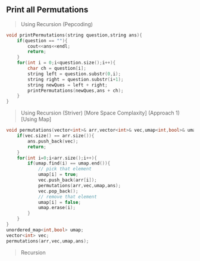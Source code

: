 ## Print all Permutations

> Using Recursion (Pepcoding)

```cpp
void printPermutations(string question,string ans){
	if(question == ""){
		cout<<ans<<endl;
		return;
	}
	for(int i = 0;i<question.size();i++){
		char ch = question[i];
		string left = question.substr(0,i);
		string right = question.substr(i+1);
		string newQues = left + right;
		printPermutations(newQues,ans + ch);
	}
}
```
> Using Recursion (Striver) [More Space Complaxity] (Approach 1) [Using Map]

```cpp
void permutations(vector<int>& arr,vector<int>& vec,umap<int,bool>& umap,vector<vector<int>>& ans){
	if(vec.size() == arr.size()){
		ans.push_back(vec);
		return;
	}
	for(int i=0;i<arr.size();i++){
		if(umap.find(i) == umap.end()){
			// pick that element
			umap[i] = true;
			vec.push_back(arr[i]);
			permutations(arr,vec,umap,ans);
			vec.pop_back();
			// remove that element
			umap[i] = false;
			umap.erase(i);
		}
	}
}
unordered_map<int,bool> umap;
vector<int> vec;
permutations(arr,vec,umap,ans);
```

> Recursion 

